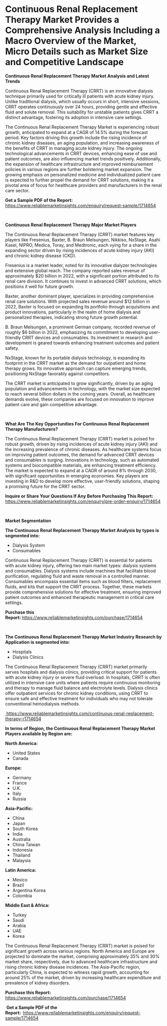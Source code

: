 <p><h1>Continuous Renal Replacement Therapy Market Provides a Comprehensive Analysis Including a Macro Overview of the Market, Micro Details such as Market Size and Competitive Landscape</h1></p><p><strong>Continuous Renal Replacement Therapy Market Analysis and Latest Trends</strong></p>
<p><p>Continuous Renal Replacement Therapy (CRRT) is an innovative dialysis technique primarily used for critically ill patients with acute kidney injury. Unlike traditional dialysis, which usually occurs in short, intensive sessions, CRRT operates continuously over 24 hours, providing gentle and effective fluid and solute removal. This suitability for unstable patients gives CRRT a distinct advantage, fostering its adoption in intensive care settings.</p><p>The Continuous Renal Replacement Therapy Market is experiencing robust growth, anticipated to expand at a CAGR of 14.5% during the forecast period. Key factors driving this growth include the rising incidence of chronic kidney diseases, an aging population, and increasing awareness of the benefits of CRRT in managing acute kidney injury. The ongoing technological advancements in CRRT devices, enhancing ease of use and patient outcomes, are also influencing market trends positively. Additionally, the expansion of healthcare infrastructure and improved reimbursement policies in various regions are further bolstering market expansion. The growing emphasis on personalized medicine and individualized patient care is expected to further propel the demand for CRRT solutions, making it a pivotal area of focus for healthcare providers and manufacturers in the renal care sector.</p></p>
<p><strong>Get a Sample PDF of the Report:&nbsp;</strong> <a href="https://www.reliablemarketinsights.com/enquiry/request-sample/1714654?utm_campaign=2199&utm_medium=2&utm_source=Github&utm_content=ia&utm_term=13042025&utm_id=continuous-renal-replacement-therapy">https://www.reliablemarketinsights.com/enquiry/request-sample/1714654</a></p>
<p>&nbsp;</p>
<p><strong>Continuous Renal Replacement Therapy Major Market Players</strong></p>
<p><p>The Continuous Renal Replacement Therapy (CRRT) market features key players like Fresenius, Baxter, B. Braun Melsungen, Nikkiso, NxStage, Asahi Kasei, NIPRO, Medica, Toray, and Medtronic, each vying for a share in the expanding sector driven by rising incidences of acute kidney injury (AKI) and chronic kidney disease (CKD).</p><p>Fresenius is a market leader, noted for its innovative dialyzer technologies and extensive global reach. The company reported sales revenue of approximately $20 billion in 2022, with a significant portion attributed to its renal care division. It continues to invest in advanced CRRT solutions, which positions it well for future growth.</p><p>Baxter, another dominant player, specializes in providing comprehensive renal care solutions. With projected sales revenue around $12 billion in 2022, Baxter is focused on expanding its portfolio through acquisitions and product innovations, particularly in the realm of home dialysis and personalized therapies, indicating strong future growth potential.</p><p>B. Braun Melsungen, a prominent German company, recorded revenue of roughly $6 billion in 2022, emphasizing its commitment to developing user-friendly CRRT devices and consumables. Its investment in research and development is geared towards enhancing treatment outcomes and patient safety.</p><p>NxStage, known for its portable dialysis technology, is expanding its footprint in the CRRT market as the demand for outpatient and home therapy grows. Its innovative approach can capture emerging trends, positioning NxStage favorably against competitors.</p><p>The CRRT market is anticipated to grow significantly, driven by an aging population and advancements in technology, with the market size expected to reach several billion dollars in the coming years. Overall, as healthcare demands evolve, these companies are focused on innovation to improve patient care and gain competitive advantage.</p></p>
<p>&nbsp;</p>
<p><strong>What Are The Key Opportunities For Continuous Renal Replacement Therapy Manufacturers?</strong></p>
<p><p>The Continuous Renal Replacement Therapy (CRRT) market is poised for robust growth, driven by rising incidences of acute kidney injury (AKI) and the increasing prevalence of chronic diseases. As healthcare systems focus on improving patient outcomes, the demand for advanced CRRT devices and consumables is surging. Innovations in technology, such as automated systems and biocompatible materials, are enhancing treatment efficiency. The market is expected to expand at a CAGR of around 8% through 2030, with significant opportunities in emerging economies. Key players are investing in R&D to develop more effective, user-friendly solutions, shaping a promising future for the CRRT sector.</p></p>
<p><strong>Inquire or Share Your Questions If Any Before Purchasing This Report:</strong> <a href="https://www.reliablemarketinsights.com/enquiry/pre-order-enquiry/1714654?utm_campaign=2199&utm_medium=2&utm_source=Github&utm_content=ia&utm_term=13042025&utm_id=continuous-renal-replacement-therapy">https://www.reliablemarketinsights.com/enquiry/pre-order-enquiry/1714654</a></p>
<p>&nbsp;</p>
<p><strong>Market Segmentation</strong></p>
<p><strong>The Continuous Renal Replacement Therapy Market Analysis by types is segmented into:</strong></p>
<p><ul><li>Dialysis System</li><li>Consumables</li></ul></p>
<p><p>Continuous Renal Replacement Therapy (CRRT) is essential for patients with acute kidney injury, offering two main market types: dialysis systems and consumables. Dialysis systems include machines that facilitate blood purification, regulating fluid and waste removal in a controlled manner. Consumables encompass essential items such as blood filters, replacement fluids, and kits that support the CRRT process. Together, these markets provide comprehensive solutions for effective treatment, ensuring improved patient outcomes and enhanced therapeutic management in critical care settings.</p></p>
<p><strong>Purchase this Report:&nbsp;</strong><a href="https://www.reliablemarketinsights.com/purchase/1714654?utm_campaign=2199&utm_medium=2&utm_source=Github&utm_content=ia&utm_term=13042025&utm_id=continuous-renal-replacement-therapy">https://www.reliablemarketinsights.com/purchase/1714654</a></p>
<p>&nbsp;</p>
<p><strong>The Continuous Renal Replacement Therapy Market Industry Research by Application is segmented into:</strong></p>
<p><ul><li>Hospitals</li><li>Dialysis Clinics</li></ul></p>
<p><p>The Continuous Renal Replacement Therapy (CRRT) market primarily serves hospitals and dialysis clinics, providing critical support for patients with acute kidney injury or severe fluid overload. In hospitals, CRRT is often utilized in intensive care units where patients require continuous monitoring and therapy to manage fluid balance and electrolyte levels. Dialysis clinics offer outpatient services for chronic kidney conditions, using CRRT to ensure safe and effective treatment for individuals who may not tolerate conventional hemodialysis methods.</p></p>
<p><a href="https://www.reliablemarketinsights.com/continuous-renal-replacement-therapy-r1714654?utm_campaign=2199&utm_medium=2&utm_source=Github&utm_content=ia&utm_term=13042025&utm_id=continuous-renal-replacement-therapy">&nbsp;https://www.reliablemarketinsights.com/continuous-renal-replacement-therapy-r1714654</a></p>
<p><strong>In terms of Region, the Continuous Renal Replacement Therapy Market Players available by Region are:</strong></p>
<p>
    <p> <strong> North America: </strong>
        <ul>
            <li>United States</li>
            <li>Canada</li>
        </ul>
        </p> 
    <p> <strong> Europe: </strong>
        <ul>
            <li>Germany</li>
            <li>France</li>
            <li>U.K.</li>
            <li>Italy</li>
            <li>Russia</li>
        </ul>
        </p> 
    <p> <strong> Asia-Pacific: </strong>
        <ul>
            <li>China</li>
            <li>Japan</li>
            <li>South Korea</li>
            <li>India</li>
            <li>Australia</li>
            <li>China Taiwan</li>
            <li>Indonesia</li>
            <li>Thailand</li>
            <li>Malaysia</li>
        </ul>
        </p> 
    <p> <strong> Latin America: </strong>
        <ul>
            <li>Mexico</li>
            <li>Brazil</li>
            <li>Argentina Korea</li>
            <li>Colombia</li>
        </ul>
        </p> 
    <p> <strong> Middle East & Africa: </strong>
        <ul>
            <li>Turkey</li>
            <li>Saudi</li>
            <li>Arabia</li>
            <li>UAE</li>
            <li>Korea</li>
        </ul>
    </p>
    </p>
<p><p>The Continuous Renal Replacement Therapy (CRRT) market is poised for significant growth across various regions. North America and Europe are projected to dominate the market, comprising approximately 35% and 30% market share, respectively, due to advanced healthcare infrastructure and rising chronic kidney disease incidences. The Asia-Pacific region, particularly China, is expected to witness rapid growth, accounting for around 25% of the market, driven by increasing healthcare expenditure and prevalence of kidney disorders.</p></p>
<p><strong>Purchase this Report: </strong><a href="https://www.reliablemarketinsights.com/purchase/1714654?utm_campaign=2199&utm_medium=2&utm_source=Github&utm_content=ia&utm_term=13042025&utm_id=continuous-renal-replacement-therapy">https://www.reliablemarketinsights.com/purchase/1714654</a></p>
<p>&nbsp;<strong>Get a Sample PDF of the Report:&nbsp;&nbsp;</strong><a href="https://www.reliablemarketinsights.com/enquiry/request-sample/1714654?utm_campaign=2199&utm_medium=2&utm_source=Github&utm_content=ia&utm_term=13042025&utm_id=continuous-renal-replacement-therapy">https://www.reliablemarketinsights.com/enquiry/request-sample/1714654</a></p>
<p><strong></strong></p>
<p><p></p><p></p><p></p></p>